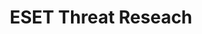 ---
title: ESET Threat Reseach
description: Through the years, ESET and its researchers have been credited with many discoveries and have scored accolades for many of their research works.
url: https://www.eset.com/uk/research/
image:
    # url: '/assets/images/cafe.png'
    # alt: 'Cafe'
tags: ['threat']
pubDate: 2023-12-09
draft: false
---